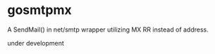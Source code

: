 # gosmtpmx

A SendMail() in net/smtp wrapper utilizing MX RR instead of address.

under development

